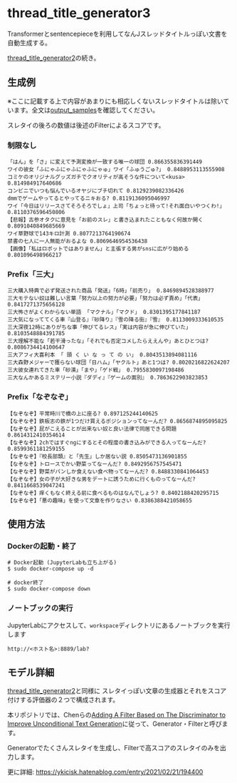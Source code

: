 # thread_title_generator3

Transformerとsentencepieceを利用してなんJスレッドタイトルっぽい文書を自動生成する。

[thread_title_generator2](https://github.com/ykicisk/thread_title_generator2)の続き。

## 生成例

※ここに記載する上で内容があまりにも相応しくないスレッドタイトルは除いています。全文は[output_samples](./output_samples)を確認してください。

スレタイの後ろの数値は後述のFilterによるスコアです。

### 制限なし

```
「はん」を「さ」に変えて予測変換が一致する唯一の球団 0.866355836391449
ワイの彼女「ふにゃふにゃふにゃふにゃゅ」ワイ「ふゅうごゅ?」 0.8488953113555908
コミケのオリジナルグッズガチでクオリティが高そうな件について<kusa> 0.814984917640686
コンビニでいつも悩んでいるオヤジにブチ切れて 0.8129239082336426
dmmでゲームやってるとやってるニキおる? 0.8119136095046997
ワイ「今日はリリースさてそろそろでしょ」上司「ちょっと待って!それ面白いやつくわ!」 0.8110376596450806
【悲報】古参オタクに意見を「お前のスレ」と書き込まれたこともなく何故か開く 0.8091040849685669
ワイ草野球で143キロ計測 0.8077213764190674
禁書の七人に一人無能がおるよな 0.8069646954536438
【画像】「私はロボットではありません」と主張する男がsnsに広がり始める 0.801096498966217
```

### Prefix「三大」

```
三大購入特典で必ず発送された商品「発送」「6時」「前売り」 0.8469894528388977
三大モテない奴は難しい言葉「努力以上の努力が必要」「努力は必ず責め」「代表」 0.8417271375656128
三大怖さがよくわからない単語 「マクナル」「マクド」 0.8301395177841187
三大気になっててくる車『山登る』『砂降り』『雪の降る街』『雪』 0.8113009333610535
三大深夜12時にありがちな事「伸びてるレス」「実は内容が急に伸びていた」 0.8103548884391785
三大理解不能な「若干滑ったな」「それでも否定コメしたらええんや」あとひとつは? 0.8086734414100647
三大アフィ大喜利本 「 頭 く い な っ て の い」 0.8043513894081116
三大森野メジャーで獲らない球団「日ハム」「ヤクルト」あと1つは? 0.8020216822624207
三大彼女連れてきた車「砂漠」「まや」「ゲド戦」 0.7955830097198486
三大なんかあるミステリー小説『ダディ』『ゲームの面別』 0.7863622903823853
```

### Prefix「なぞなぞ」

```
【なぞなぞ】平常時川で橋の上に座る? 0.897125244140625
【なぞなぞ】鉄板志の鉄が1つだけ買えるポジションってなーんだ? 0.8656874895095825
【なぞなぞ】屁がこえることが出来ない奴と良い法律で同居できる問題 0.8614312410354614
【なぞなぞ】2chではすぐngにするとその程度の書き込みができる人ってなーんだ? 0.8599361181259155
【なぞなぞ】『校長部類』と「先生」しか居ない説 0.8505473136901855
【なぞなぞ】トロースでかい野菜ってなーんだ? 0.8492956757545471
【なぞなぞ】野菜がパンしか食えない食べ物ってなーんだ? 0.8488330841064453
【なぞなぞ】女の子が大好きな男をデートに誘うために行くものってなーんだ? 0.8411668539047241
【なぞなぞ】痒くもなく終える前に食べるものはなんでしょう? 0.8402188420295715
【なぞなぞ】「悪の趣味」を使って文章を作りなさい 0.8386388421058655
```

## 使用方法

### Dockerの起動・終了

```
# Docker起動 (JupyterLabも立ち上がる)
$ sudo docker-compose up -d

# docker終了
$ sudo docker-compose down
```

### ノートブックの実行

JupyterLabにアクセスして、`workspace`ディレクトリにあるノートブックを実行します

```
http://<ホスト名>:8889/lab?
```

## モデル詳細

[thread_title_generator2](https://github.com/ykicisk/thread_title_generator2)と同様に
スレタイっぽい文章の生成器とそれをスコア付けする評価器の２つで構成されます。

本リポジトリでは、Chenらの[Adding A Filter Based on The Discriminator to Improve Unconditional Text Generation](https://arxiv.org/pdf/2004.02135.pdf)に従って、Generator・Filterと呼びます。

Generatorでたくさんスレタイを生成し、Filterで高スコアのスレタイのみを出力します。

更に詳細: https://ykicisk.hatenablog.com/entry/2021/02/21/194400
